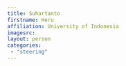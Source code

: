 ```yaml
---
title: Suhartanto
firstname: Heru
affiliation: University of Indonesia
imagesrc: 
layout: person
categories:
 - "steering"
---
```


